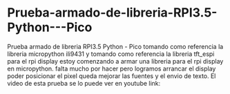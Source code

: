 # Prueba-armado-de-libreria-RPI3.5-Python---Pico
Prueba armado de libreria RPI3.5 Python - Pico
tomando como referencia la libreria micropython ili9431 y tomando como referencia la libreria tft_espi para el rpi display estoy comenzando a armar una libreria para el rpi display en micropython. falta mucho por hacer pero logramos arrancar el display poder posicionar el pixel queda mejorar las fuentes y el envio de texto.
El video de esta prueba se lo puede ver en youtube link:
